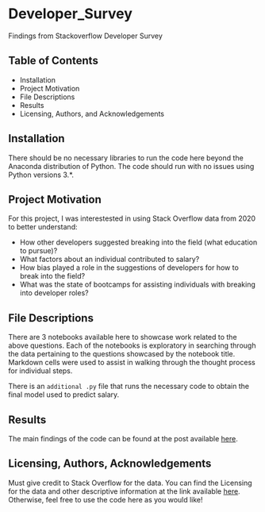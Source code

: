 # Developer_Survey
Findings from Stackoverflow Developer Survey

## Table of Contents
- Installation
- Project Motivation
- File Descriptions
- Results
- Licensing, Authors, and Acknowledgements

## Installation

There should be no necessary libraries to run the code here beyond the Anaconda distribution of Python. The code should run with no issues using Python versions 3.*.

## Project Motivation
For this project, I was interestested in using Stack Overflow data from 2020 to better understand:

- How other developers suggested breaking into the field (what education to pursue)?
- What factors about an individual contributed to salary?
- How bias played a role in the suggestions of developers for how to break into the field?
- What was the state of bootcamps for assisting individuals with breaking into developer roles?


## File Descriptions

There are 3 notebooks available here to showcase work related to the above questions. Each of the notebooks is exploratory in searching through the data pertaining to the questions showcased by the notebook title. Markdown cells were used to assist in walking through the thought process for individual steps.

There is an `additional .py` file that runs the necessary code to obtain the final model used to predict salary.

## Results

The main findings of the code can be found at the post available [here](www.medium.com).

## Licensing, Authors, Acknowledgements

Must give credit to Stack Overflow for the data. You can find the Licensing for the data and other descriptive information at the link available [here](https://insights.stackoverflow.com/survey). Otherwise, feel free to use the code here as you would like!
